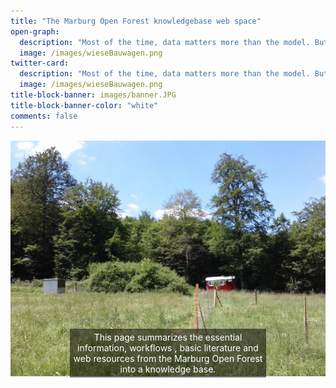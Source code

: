 ```yaml
---
title: "The Marburg Open Forest knowledgebase web space"
open-graph:
  description: "Most of the time, data matters more than the model. But what is reality without model?"
  image: /images/wieseBauwagen.png
twitter-card:
  description: "Most of the time, data matters more than the model. But what is reality without model?"
  image: /images/wieseBauwagen.png
title-block-banner: images/banner.JPG
title-block-banner-color: "white"
comments: false
---
```


<style>
.container {
background-size: cover;
background-repeat: no-repeat;
  position: relative;
  text-align: center;
  color: white;
}
.bottom-left {
  color: white;
  position: absolute;
  bottom: 1px;
  left: 95px;
  padding-top: 5px;
  right: 95px;
  padding-bottom: 5px;
  background: rgba(0,0,0,0.5);
}

</style>


<div class="container">
 
  <img src="/images/wieseBauwagen.png" alt="Snow" style="height:80%;">
  <div class="bottom-left">This page summarizes the essential information, workflows , basic literature and web resources from the Marburg Open Forest  into a knowledge base.</div>
</div>


